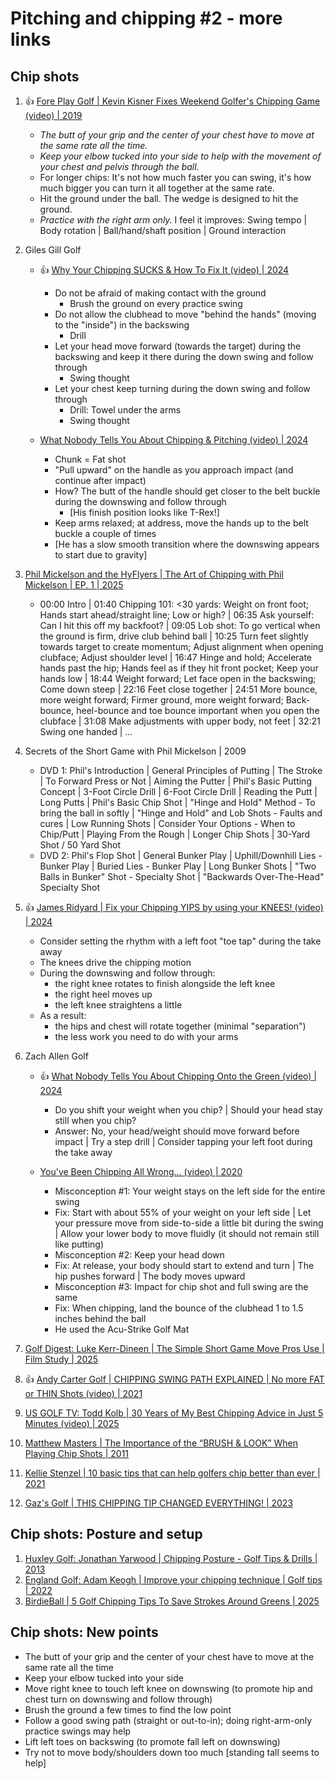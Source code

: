 # Pitching and chipping #2 - more links

## Chip shots

1. :thumbsup: [Fore Play Golf | Kevin Kisner Fixes Weekend Golfer's Chipping Game (video) | 2019](https://www.youtube.com/watch?v=9E-gdx-o1sg)
   - *The butt of your grip and the center of your chest have to move at the same rate all the time.*
   - *Keep your elbow tucked into your side to help with the movement of your chest and pelvis through the ball.*
   - For longer chips: It's not how much faster you can swing, it's how much bigger you can turn it all together at the same rate.
   - Hit the ground under the ball. The wedge is designed to hit the ground.
   - *Practice with the right arm only.* I feel it improves: Swing tempo | Body rotation | Ball/hand/shaft position | Ground interaction

1. Giles Gill Golf
   - :thumbsup: [Why Your Chipping SUCKS & How To Fix It (video) | 2024](https://www.youtube.com/watch?v=hrAV6bq6ZxU)
     * Do not be afraid of making contact with the ground
       + Brush the ground on every practice swing
     * Do not allow the clubhead to move "behind the hands" (moving to the "inside") in the backswing
       + Drill
     * Let your head move forward (towards the target) during the backswing and keep it there during the down swing and follow through
       + Swing thought
     * Let your chest keep turning during the down swing and follow through
       + Drill: Towel under the arms
       + Swing thought

   - [What Nobody Tells You About Chipping & Pitching (video) | 2024](https://www.youtube.com/watch?v=QjtkuOffDCo)
     * Chunk = Fat shot
     * "Pull upward" on the handle as you approach impact (and continue after impact)
     * How? The butt of the handle should get closer to the belt buckle during the downswing and follow through
       + [His finish position looks like T-Rex!]
     * Keep arms relaxed; at address, move the hands up to the belt buckle a couple of times
     * [He has a slow smooth transition where the downswing appears to start due to gravity]

1. [Phil Mickelson and the HyFlyers | The Art of Chipping with Phil Mickelson | EP. 1 | 2025](https://www.youtube.com/watch?v=FFX8aS-JACU)
   - 00:00 Intro | 01:40 Chipping 101: <30 yards: Weight on front foot; Hands start ahead/straight line; Low or high? |
     06:35 Ask yourself: Can I hit this off my backfoot? | 09:05 Lob shot: To go vertical when the ground is firm, drive club behind ball |
     10:25 Turn feet slightly towards target to create momentum; Adjust alignment when opening clubface; Adjust shoulder level |
     16:47 Hinge and hold; Accelerate hands past the hip; Hands feel as if they hit front pocket; Keep your hands low |
     18:44 Weight forward; Let face open in the backswing; Come down steep | 22:16 Feet close together |
     24:51 More bounce, more weight forward; Firmer ground, more weight forward; Back-bounce, heel-bounce and toe bounce important when you open the clubface |
     31:08 Make adjustments with upper body, not feet | 32:21 Swing one handed | ...

1. Secrets of the Short Game with Phil Mickelson | 2009
   - DVD 1: Phil's Introduction | General Principles of Putting | The Stroke | To Forward Press or Not | Aiming the Putter |
     Phil's Basic Putting Concept | 3-Foot Circle Drill | 6-Foot Circle Drill | Reading the Putt | Long Putts | Phil's Basic Chip Shot |
     "Hinge and Hold" Method - To bring the ball in softly | "Hinge and Hold" and Lob Shots - Faults and cures | Low Running Shots |
     Consider Your Options - When to Chip/Putt | Playing From the Rough | Longer Chip Shots | 30-Yard Shot / 50 Yard Shot
   - DVD 2: Phil's Flop Shot | General Bunker Play | Uphill/Downhill Lies - Bunker Play | Buried Lies - Bunker Play |
     Long Bunker Shots | "Two Balls in Bunker" Shot - Specialty Shot | "Backwards Over-The-Head" Specialty Shot

1. :thumbsup: [James Ridyard | Fix your Chipping YIPS by using your KNEES! (video) | 2024](https://www.youtube.com/watch?v=TCoeM2HLVHw)
   - Consider setting the rhythm with a left foot "toe tap" during the take away
   - The knees drive the chipping motion
   - During the downswing and follow through:
     * the right knee rotates to finish alongside the left knee
     * the right heel moves up
     * the left knee straightens a little
   - As a result:
     * the hips and chest will rotate together (minimal "separation")
     * the less work you need to do with your arms

1. Zach Allen Golf
   - :thumbsup: [What Nobody Tells You About Chipping Onto the Green (video) | 2024](https://www.youtube.com/watch?v=Z8skX3ZoXh0)
     * Do you shift your weight when you chip? |
       Should your head stay still when you chip?
     * Answer: No, your head/weight should move forward before impact |
       Try a step drill |
       Consider tapping your left foot during the take away

   - [You've Been Chipping All Wrong... (video) | 2020](https://www.youtube.com/watch?v=1qWjadMbEa0)
     * Misconception #1: Your weight stays on the left side for the entire swing
     * Fix: Start with about 55% of your weight on your left side |
       Let your pressure move from side-to-side a little bit during the swing |
       Allow your lower body to move fluidly (it should not remain still like putting)
     * Misconception #2: Keep your head down
     * Fix: At release, your body should start to extend and turn | The hip pushes forward | The body moves upward
     * Misconception #3: Impact for chip shot and full swing are the same
     * Fix: When chipping, land the bounce of the clubhead 1 to 1.5 inches behind the ball 
     * He used the Acu-Strike Golf Mat

1. [Golf Digest: Luke Kerr-Dineen | The Simple Short Game Move Pros Use | Film Study | 2025](https://www.youtube.com/watch?v=FR7StwjY4Cw)
1. :thumbsup: [Andy Carter Golf | CHIPPING SWING PATH EXPLAINED | No more FAT or THIN Shots (video) | 2021](https://www.youtube.com/watch?v=p6PpQqylC6I)
1. [US GOLF TV: Todd Kolb | 30 Years of My Best Chipping Advice in Just 5 Minutes (video) | 2025](https://www.youtube.com/watch?v=bSBd3R3Ce8g)
1. [Matthew Masters | The Importance of the “BRUSH & LOOK” When Playing Chip Shots | 2011](https://golfstateofmind.com/the-importance-of-the-brush-look-when-playing-chip-shots/)
1. [Kellie Stenzel | 10 basic tips that can help golfers chip better than ever | 2021](https://golf.com/instruction/short-game/10-tips-golfer-chipping-better-than-ever/)
1. [Gaz's Golf | THIS CHIPPING TIP CHANGED EVERYTHING! | 2023](https://www.youtube.com/watch?v=O6BUgaI_6tM)


## Chip shots: Posture and setup

1. [Huxley Golf: Jonathan Yarwood | Chipping Posture - Golf Tips & Drills | 2013](https://www.youtube.com/watch?v=71L19GOcvs8)
1. [England Golf: Adam Keogh | Improve your chipping technique | Golf tips | 2022](https://www.youtube.com/watch?v=qbAdNj7K__E)
1. [BirdieBall | 5 Golf Chipping Tips To Save Strokes Around Greens | 2025](https://www.birdieball.com/blogs/news/golf-chipping-tips)


## Chip shots: New points

- The butt of your grip and the center of your chest have to move at the same rate all the time
- Keep your elbow tucked into your side
- Move right knee to touch left knee on downswing (to promote hip and chest turn on downswing and follow through)
- Brush the ground a few times to find the low point
- Follow a good swing path (straight or out-to-in); doing right-arm-only practice swings may help
- Lift left toes on backswing (to promote fall left on downswing)
- Try not to move body/shoulders down too much [standing tall seems to help]


